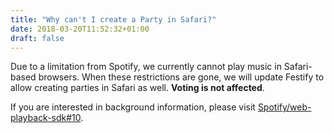 ```yaml
---
title: "Why can't I create a Party in Safari?"
date: 2018-03-20T11:52:32+01:00
draft: false
---
```


Due to a limitation from Spotify, we currently cannot play music in Safari-based browsers. When these restrictions are gone, we will update Festify to allow creating parties in Safari as well. **Voting is not affected**.

If you are interested in background information, please visit [Spotify/web-playback-sdk#10](https://github.com/spotify/web-playback-sdk/issues/10#issuecomment-358644985).